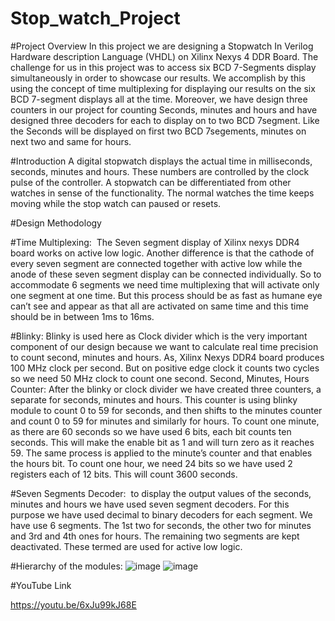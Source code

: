 # Stop_watch_Project

#Project Overview
In this project we are designing a Stopwatch In Verilog Hardware description Language (VHDL) on Xilinx Nexys 4 DDR Board. The challenge for us in this project was to access six BCD 7-Segments display simultaneously in order to showcase our results. We accomplish by this using the concept of time multiplexing for displaying our results on the six BCD 7-segment displays all at the time. Moreover, we have design three counters in our project for counting Seconds, minutes and hours and have designed three decoders for each to display on to two BCD 7segment. Like the Seconds will be displayed on first two BCD 7segements, minutes on next two and same for hours. 

#Introduction
A digital stopwatch displays the actual time in milliseconds, seconds, minutes and hours. These numbers are controlled by the clock pulse of the controller. A stopwatch can be differentiated from other watches in sense of the functionality. The normal watches the time keeps moving while the stop watch can paused or resets. 

#Design Methodology

#Time Multiplexing:  The Seven segment display of Xilinx nexys DDR4 board works on active low logic. Another difference is that the cathode of every seven segment are connected together with active low while the anode of these seven segment display can be connected individually. So to accommodate 6 segments we need time multiplexing that will activate only one segment at one time. But this process should be as fast as humane eye can’t see and appear as that all are activated on same time and this time should be in between 1ms to 16ms.

#Blinky: Blinky is used here as Clock divider which is the very important component of our design because we want to calculate real time precision to count second, minutes and hours. As, Xilinx Nexys DDR4 board produces 100 MHz clock per second. But on positive edge clock it counts two cycles so we need 50 MHz clock to count one second.
Second, Minutes, Hours Counter: After the blinky or clock divider we have created three counters, a separate for seconds, minutes and hours. This counter is using blinky module to count 0 to 59 for seconds, and then shifts to the minutes counter and count 0 to 59 for minutes and similarly for hours. To count one minute, as there are 60 seconds so we have used 6 bits, each bit counts ten seconds. This will make the enable bit as 1 and will turn zero as it reaches 59. The same process is applied to the minute’s counter and that enables the hours bit. To count one hour, we need 24 bits so we have used 2 registers each of 12 bits. This will count 3600 seconds.

#Seven Segments Decoder:  to display the output values of the seconds, minutes and hours we have used seven segment decoders. For this purpose we have used decimal to binary decoders for each segment. We have use 6 segments. The 1st two for seconds, the other two for minutes and 3rd and 4th ones for hours. The remaining two segments are kept deactivated. These termed are used for active low logic.

#Hierarchy of the modules:
![image](https://user-images.githubusercontent.com/73823822/123975778-75283300-d972-11eb-8425-9d587e23fc0e.png)
![image](https://user-images.githubusercontent.com/73823822/123975807-7c4f4100-d972-11eb-8913-ed51c8d40e8b.png)


#YouTube Link

https://youtu.be/6xJu99kJ68E




















 

